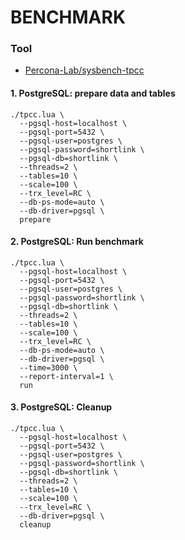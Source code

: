 # BENCHMARK

### Tool

- [Percona-Lab/sysbench-tpcc](https://github.com/Percona-Lab/sysbench-tpcc)

#### 1. PostgreSQL: prepare data and tables

```shell
./tpcc.lua \
  --pgsql-host=localhost \
  --pgsql-port=5432 \
  --pgsql-user=postgres \
  --pgsql-password=shortlink \
  --pgsql-db=shortlink \
  --threads=2 \
  --tables=10 \
  --scale=100 \
  --trx_level=RC \
  --db-ps-mode=auto \
  --db-driver=pgsql \
  prepare
```

#### 2. PostgreSQL: Run benchmark

```shell
./tpcc.lua \
  --pgsql-host=localhost \
  --pgsql-port=5432 \
  --pgsql-user=postgres \
  --pgsql-password=shortlink \
  --pgsql-db=shortlink \
  --threads=2 \
  --tables=10 \
  --scale=100 \
  --trx_level=RC \
  --db-ps-mode=auto \
  --db-driver=pgsql \
  --time=3000 \
  --report-interval=1 \
  run
```

#### 3. PostgreSQL: Cleanup

```shell
./tpcc.lua \
  --pgsql-host=localhost \
  --pgsql-port=5432 \
  --pgsql-user=postgres \
  --pgsql-password=shortlink \
  --pgsql-db=shortlink \
  --threads=2 \
  --tables=10 \
  --scale=100 \
  --trx_level=RC \
  --db-driver=pgsql \
  cleanup
```
